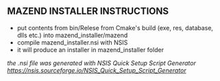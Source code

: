 ## MAZEND INSTALLER INSTRUCTIONS
- put contents from bin/Relese from Cmake's build (exe, res, database, dlls etc.) into mazend_installer/mazend
- compile mazend_installer.nsi with NSIS
- it will produce an installer in mazend_installer folder

*the .nsi file was generated with NSIS Quick Setup Script Generator https://nsis.sourceforge.io/NSIS_Quick_Setup_Script_Generator*